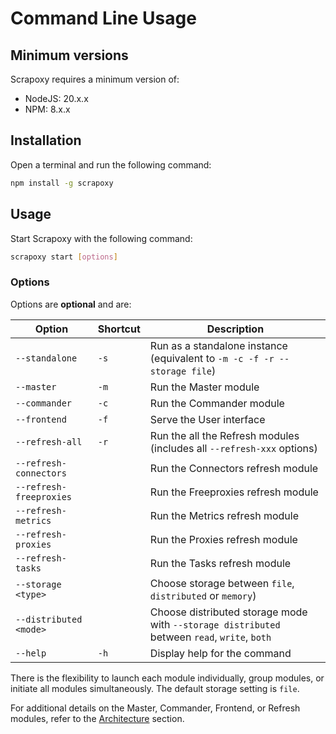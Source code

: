 # Command Line Usage

## Minimum versions

Scrapoxy requires a minimum version of:
- NodeJS: 20.x.x
- NPM: 8.x.x


## Installation

Open a terminal and run the following command:

```bash
npm install -g scrapoxy
```

## Usage

Start Scrapoxy with the following command:

```bash
scrapoxy start [options]
```

### Options

Options are **optional** and are:

| Option                  | Shortcut | Description                                                                                  |
|-------------------------|----------|----------------------------------------------------------------------------------------------|
| `--standalone`          | `-s`     | Run as a standalone instance (equivalent to `-m -c -f -r --storage file`)                    |
| `--master`              | `-m`     | Run the Master module                                                                        |
| `--commander`           | `-c`     | Run the Commander module                                                                     |
| `--frontend`            | `-f`     | Serve the User interface                                                                     |
| `--refresh-all`         | `-r`     | Run the all the Refresh modules (includes all `--refresh-xxx` options)                       |
| `--refresh-connectors`  |          | Run the Connectors refresh module                                                            |
| `--refresh-freeproxies` |          | Run the Freeproxies refresh module                                                           |
| `--refresh-metrics`     |          | Run the Metrics refresh module                                                               |
| `--refresh-proxies`     |          | Run the Proxies refresh module                                                               |
| `--refresh-tasks`       |          | Run the Tasks refresh module                                                                 |
| `--storage <type>`      |          | Choose storage between `file`, `distributed` or `memory`)                                    |
| `--distributed <mode>`  |          | Choose distributed storage mode with `--storage distributed` between `read`, `write`, `both` |
| `--help`                | `-h`     | Display help for the command                                                                 |


There is the flexibility to launch each module individually, group modules, or initiate all modules simultaneously.
The default storage setting is `file`.

For additional details on the Master, Commander, Frontend, or Refresh modules, refer to the [Architecture](/architecture/overview) section.
